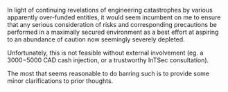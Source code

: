 In light of continuing revelations of engineering catastrophes by various apparently over-funded entities, it would seem incumbent on me to ensure that any serious consideration of risks and corresponding precautions be performed in a maximally secured environment as a best effort at aspiring to an abundance of caution now seemingly severely depleted.

Unfortunately, this is not feasible without external involvement (eg. a $3000-$5000 CAD cash injection, or a trustworthy InTSec consultation).

The most that seems reasonable to do barring such is to provide some minor clarifications to prior thoughts.
